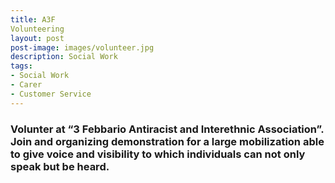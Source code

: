 ```yaml
---
title: A3F
Volunteering
layout: post
post-image: images/volunteer.jpg
description: Social Work
tags:
- Social Work
- Carer
- Customer Service
---
```


###    Volunter at “3 Febbario Antiracist and Interethnic Association”. Join and organizing demonstration for a large mobilization able to give voice and visibility to which individuals can not only speak but be heard. 
